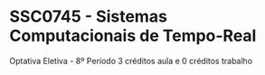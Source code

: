 # SSC0745 - Sistemas Computacionais de Tempo-Real
Optativa Eletiva - 8º Período
3 créditos aula e 0 créditos trabalho
